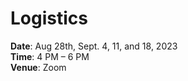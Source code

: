 # Logistics

**Date**: Aug 28th, Sept. 4, 11, and 18, 2023
<br>
**Time**: 4 PM – 6 PM
<br>
**Venue**: Zoom
